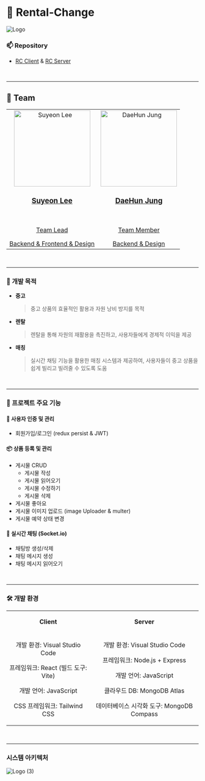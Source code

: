 # 🌟 Rental-Change
![Logo](https://github.com/Rental-Change/.github/assets/122202949/f98744ee-62fe-40ec-ba05-12f96fb09b8a)

### 📫 Repository 
- [RC Client](https://github.com/Rental-Change/RC-client) & [RC Server](https://github.com/Rental-Change/RC-server)

<br />

---

## 👥 Team
<table align="center">
  <tr>
    <td align="center">
      <a href="https://github.com/leeluse">
        <img src="https://github.com/Rental-Change/.github/assets/122202949/8e685496-a15e-4c02-826a-c4ee6af1de8e" width="200px;" alt="Suyeon Lee"/>
        <br />
        <h3 class="">Suyeon Lee</h3><br />
        <p>Team Lead</p>
        Backend & Frontend & Design
      </a>
    </td>
    <td align="center">
      <a href="https://github.com/Jung-DaeHun">
        <img src="https://github.com/Rental-Change/.github/assets/122202949/42d87e33-5d66-4e79-9544-f22424686621" width="200px;" alt="DaeHun Jung"/><br />
        <h3>DaeHun Jung</h3><br />
        <p>Team Member</p>
        Backend & Design
      </a>
    </td>
  </tr>
</table>

<br />

---

### 🎯 개발 목적
- **중고**
  > 중고 상품의 효율적인 활용과 자원 낭비 방지를 목적
- **렌탈**
  > 렌탈을 통해 자원의 재활용을 촉진하고, 사용자들에게 경제적 이익을 제공
- **매칭**
  > 실시간 채팅 기능을 활용한 매칭 시스템과 제공하여, 사용자들이 중고 상품을 쉽게 빌리고 빌려줄 수 있도록 도움

<br />

---

### 🚀 프로젝트 주요 기능
#### 🔐 사용자 인증 및 관리
- 회원가입/로그인 (redux persist & JWT)

#### 📦 상품 등록 및 관리
- 게시물 CRUD
  - 게시물 작성
  - 게시물 읽어오기
  - 게시물 수정하기
  - 게시물 삭제
- 게시물 좋아요
- 게시물 이미지 업로드 (image Uploader & multer)
- 게시물 예약 상태 변경

#### 💬 실시간 채팅 (Socket.io)
- 채팅방 생성/삭제
- 채팅 메시지 생성
- 채팅 메시지 읽어오기

<br />

---

### 🛠️ 개발 환경
<table align="center">
  <tr>
    <td align="center">
      <p><strong>Client</strong></p>
    </td>
    <td align="center">
      <p><strong>Server</strong></p>
    </td>
  </tr>
  <tr>
    <td align="center">
      <p>개발 환경: Visual Studio Code</p>
      <p>프레임워크: React (빌드 도구: Vite)</p>
      <p>개발 언어: JavaScript</p>
      <p>CSS 프레임워크: Tailwind CSS</p>
    </td>
    <td align="center">
      <p>개발 환경: Visual Studio Code</p>
      <p>프레임워크: Node.js + Express</p>
      <p>개발 언어: JavaScript</p>
      <p>클라우드 DB: MongoDB Atlas</p>
      <p>데이터베이스 시각화 도구: MongoDB Compass</p>
    </td>
  </tr>
</table>

<br />

---

### 시스템 아키텍처
![Logo (3)](https://github.com/Rental-Change/.github/assets/122202949/2e40cd6e-412f-4423-8de9-3faf0858e204)


<br />

